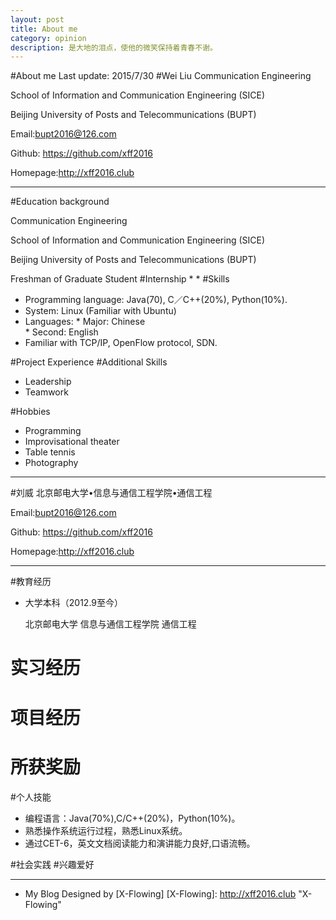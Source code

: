 ```yaml
---
layout: post
title: About me
category: opinion
description: 是大地的泪点，使他的微笑保持着青春不谢。 
---
```

#About me
Last update: 2015/7/30
#Wei Liu
Communication Engineering

School of Information and Communication Engineering (SICE)
  
Beijing University of Posts and Telecommunications (BUPT)

Email:bupt2016@126.com

Github: https://github.com/xff2016

Homepage:http://xff2016.club  

---
#Education background

Communication Engineering

School of Information and Communication Engineering (SICE)

Beijing University of Posts and Telecommunications (BUPT)

Freshman of Graduate Student
#Internship
*
*
#Skills
* Programming language: Java(70), C／C++(20%), Python(10%).
* System: Linux (Familiar with Ubuntu)
* Languages:
       * Major:  Chinese  
	   * Second: English
* Familiar with TCP/IP, OpenFlow protocol, SDN.

#Project Experience
#Additional Skills    
  * Leadership
  * Teamwork  

#Hobbies
   * Programming
   * Improvisational theater
   * Table tennis
   * Photography
---
#刘威
北京邮电大学•信息与通信工程学院•通信工程

Email:bupt2016@126.com

Github: https://github.com/xff2016

Homepage:http://xff2016.club

---
#教育经历
* 大学本科（2012.9至今）

    北京邮电大学 信息与通信工程学院 通信工程  

# 实习经历  
# 项目经历
# 所获奖励
#个人技能

   * 编程语言：Java(70%),C/C++(20%)，Python(10%)。
   * 熟悉操作系统运行过程，熟悉Linux系统。
   * 通过CET-6，英文文档阅读能力和演讲能力良好,口语流畅。

#社会实践
#兴趣爱好


---
* My Blog Designed by [X-Flowing]
[X-Flowing]:    http://xff2016.club  "X-Flowing"